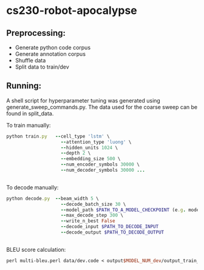# cs230-robot-apocalypse

## Preprocessing: 
- Generate python code corpus
- Generate annotation corpus
- Shuffle data
- Split data to train/dev

## Running: 
A shell script for hyperparameter tuning was generated using generate_sweep_commands.py. The data used for the coarse sweep can be found in split_data.

To train manually:
```ruby
python train.py   --cell_type 'lstm' \ 
                    --attention_type 'luong' \
                    --hidden_units 1024 \
                    --depth 2 \
                    --embedding_size 500 \
                    --num_encoder_symbols 30000 \
                    --num_decoder_symbols 30000 ...
                    
```

To decode manually: 
```ruby
python decode.py  --beam_width 5 \
                    --decode_batch_size 30 \
                    --model_path $PATH_TO_A_MODEL_CHECKPOINT (e.g. model/translate.ckpt-100) \
                    --max_decode_step 300 \
                    --write_n_best False
                    --decode_input $PATH_TO_DECODE_INPUT
                    --decode_output $PATH_TO_DECODE_OUTPUT
                    
```

BLEU score calculation: 
```perl
perl multi-bleu.perl data/dev.code < output$MODEL_NUM_dev/output_train_$BEAM_WIDTH
```
